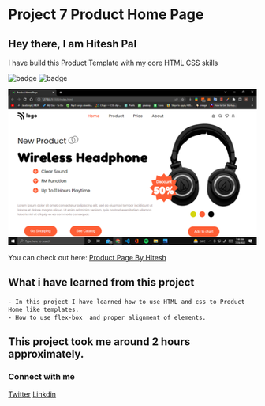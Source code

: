 # Project 7 Product Home Page

## Hey there, I am Hitesh Pal

I have build this Product Template with my core HTML CSS skills


![badge](https://img.shields.io/badge/Project%207-Product%20Home%20Page-yellowgreen)
![badge](https://img.shields.io/badge/HTML-CSS-green)

![image](./created.png)

You can check out here: [Product Page By Hitesh](https://saas-landing-page-by-hitesh.netlify.app/)



## What i have learned from this project

    - In this project I have learned how to use HTML and css to Product Home like templates.
    - How to use flex-box  and proper alignment of elements.



## This project took me around 2 hours approximately.

### Connect with me 
[Twitter](https://twitter.com/HiteshP25522550) 
[Linkdin](https://www.linkedin.com/in/hitesh-pal-8379011ab/)

